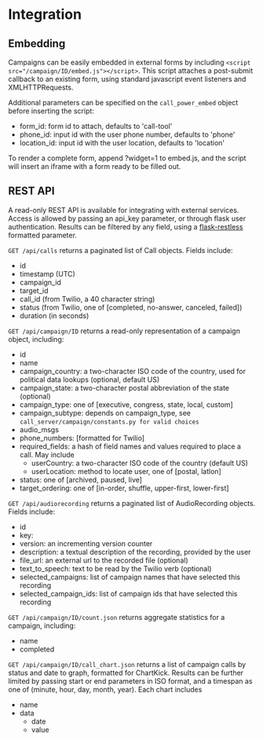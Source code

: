 
Integration
===========

Embedding
---------

Campaigns can be easily embedded in external forms by including `<script src="/campaign/ID/embed.js"></script>`. 
This script attaches a post-submit callback to an existing form, using standard javascript event listeners and XMLHTTPRequests.

Additional parameters can be specified on the `call_power_embed` object before inserting the script:

* form_id: form id to attach, defaults to 'call-tool'
* phone_id: input id with the user phone number, defaults to 'phone'
* location_id: input id with the user location, defaults to 'location'

To render a complete form, append ?widget=1 to embed.js, and the script will insert an iframe with a form ready to be filled out.

REST API
--------

A read-only REST API is available for integrating with external services. Access is allowed by passing an api_key parameter, or through flask user authentication. Results can be filtered by any field, using a [flask-restless](http://flask-restless.readthedocs.org/en/latest/searchformat.html) formatted parameter.

`GET /api/calls` returns a paginated list of Call objects. Fields include:

* id
* timestamp (UTC)
* campaign_id
* target_id
* call_id (from Twilio, a 40 character string)
* status (from Twilio, one of [completed, no-answer, canceled, failed])
* duration (in seconds)

`GET /api/campaign/ID` returns a read-only representation of a campaign object, including:

* id
* name
* campaign_country: a two-character ISO code of the country, used for political data lookups (optional, default US)
* campaign_state: a two-character postal abbreviation of the state (optional)
* campaign_type: one of [executive, congress, state, local, custom]
* campaign_subtype: depends on campaign_type, see `call_server/campaign/constants.py for valid choices`
* audio_msgs
* phone_numbers: [formatted for Twilio]
* required_fields: a hash of field names and values required to place a call. May include
	* userCountry: a two-character ISO code of the country (default US)
	* userLocation: method to locate user, one of [postal, latlon]
* status: one of [archived, paused, live]
* target_ordering: one of [in-order, shuffle, upper-first, lower-first]

`GET /api/audiorecording` returns a paginated list of AudioRecording objects. Fields include:

* id
* key: 
* version: an incrementing version counter
* description: a textual description of the recording, provided by the user
* file_url: an external url to the recorded file (optional)
* text_to_speech: text to be read by the Twilio <Say> verb (optional)
* selected_campaigns: list of campaign names that have selected this recording
* selected_campaign_ids: list of campaign ids that have selected this recording

`GET /api/campaign/ID/count.json` returns aggregate statistics for a campaign, including:

* name
* completed

`GET /api/campaign/ID/call_chart.json` returns a list of campaign calls by status and date to graph, formatted for ChartKick. Results can be further limited by passing start or end parameters in ISO format, and a timespan as one of (minute, hour, day, month, year). Each chart includes

* name
* data 
	* date
	* value

